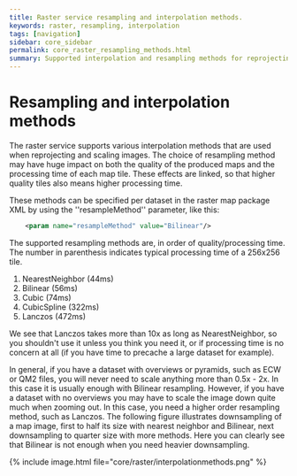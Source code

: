 ```yaml
---
title: Raster service resampling and interpolation methods.
keywords: raster, resampling, interpolation
tags: [navigation]
sidebar: core_sidebar
permalink: core_raster_resampling_methods.html
summary: Supported interpolation and resampling methods for reprojecting and scaling images.
---
```


# Resampling and interpolation methods

The raster service supports various interpolation methods that are used when reprojecting and scaling images. The choice of resampling method may have huge impact on both the quality of the produced maps and the processing time of each map tile. These effects are linked, so that higher quality tiles also means higher processing time. 

These methods can be specified per dataset in the raster map package XML by using the ''resampleMethod'' parameter, like this:

```xml
	<param name="resampleMethod" value="Bilinear"/>
```

The supported resampling methods are, in order of quality/processing time. The number in parenthesis indicates typical processing time of a 256x256 tile.

 1.  NearestNeighbor (44ms)
 2.  Bilinear (56ms)
 3.  Cubic (74ms)
 4.  CubicSpline (322ms)
 5.  Lanczos (472ms)

We see that Lanczos takes more than 10x as long as NearestNeighbor, so you shouldn't use it unless you think you need it, or if processing time is no concern at all (if you have time to precache a large dataset for example).

In general, if you have a dataset with overviews or pyramids, such as ECW or QM2 files, you will never need to scale anything more than 0.5x - 2x. In this case it is usually enough with Bilinear resampling. However, if you have a dataset with no overviews you may have to scale the image down quite much when zooming out. In this case, you need a higher order resampling method, such as Lanczos. The following figure illustrates downsampling of a map image, first to half its size with nearest neighbor and Bilinear, next downsampling to quarter size with more methods. Here you can clearly see that Bilinear is not enough when you need heavier downsampling.

{% include image.html file="core/raster/interpolationmethods.png" %}
